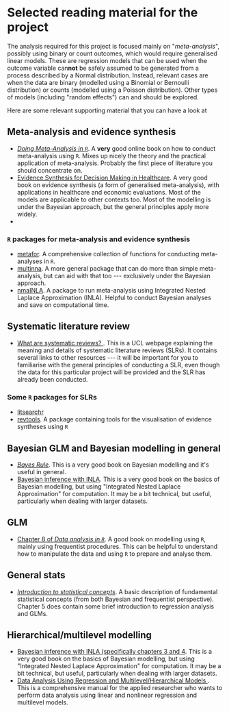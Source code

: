 # Selected reading material for the project

The analysis required for this project is focused mainly on "*meta-analysis*", possibly using binary or count outcomes, which would require generalised linear models. These are regression models that can be used when the outcome variable can**not** be safely assumed to be generated from a process described by a Normal distribution. Instead, relevant cases are when the data are binary (modelled using a Binomial or Bernoulli distribution) or counts (modelled using a Poisson distribution). Other types of models (including "random effects") can and should be explored.

Here are some relevant supporting material that you can have a look at

## Meta-analysis and evidence synthesis
- [*Doing Meta-Analysis in `R`*](https://bookdown.org/MathiasHarrer/Doing_Meta_Analysis_in_R/). A **very** good online book on how to conduct meta-analysis using `R`. Mixes up nicely the theory and the practical application of meta-analysis. Probably the first piece of literature you should concentrate on.
- [Evidence Synthesis for Decision Making in Healthcare](https://onlinelibrary-wiley-com.libproxy.ucl.ac.uk/doi/book/10.1002/9781119942986). A very good book on evidence synthesis (a form of generalised meta-analysis), with applications in healthcare and economic evaluations. Most of the models are applicable to other contexts too. Most of the modelling is under the Bayesian approach, but the general principles apply more widely.
- []()

### `R` packages for meta-analysis and evidence synthesis
- [metafor](https://wviechtb.github.io/metafor/). A comprehensive collection of functions for conducting meta-analyses in `R`.
- [multinna](https://dmphillippo.github.io/multinma/). A more general package that can do more than simple meta-analysis, but can aid with that too --- exclusively under the Bayesian approach.
- [nmaINLA](https://gunhanb.github.io/nmaINLA/). A package to run meta-analysis using Integrated Nested Laplace Approximation (INLA). Helpful to conduct Bayesian analyses and save on computational time.

## Systematic literature review
- [What are systematic reviews? ](https://library-guides.ucl.ac.uk/systematic-reviews/what). This is a UCL webpage explaining the meaning and details of systematic literature reviews (SLRs). It contains several links to other resources --- it will be important for you to familiarise with the general principles of conducting a SLR, even though the data for this particular project will be provided and the SLR has already been conducted. 

### Some `R` packages for SLRs
- [litsearchr](https://elizagrames.github.io/litsearchr/)
- [revtools](https://revtools.net/). A package containing tools for the visualisation of evidence syntheses using `R`


## Bayesian GLM and Bayesian modelling in general

- [*Bayes Rule*](https://www.bayesrulesbook.com/). This is a very good book on Bayesian modelling and it's useful in general. 
- [Bayesian inference with INLA](https://becarioprecario.bitbucket.io/inla-gitbook/index.html). This is a very good book on the basics of Bayesian modelling, but using "Integrated Nested Laplace Approximation" for computation. It may be a bit technical, but useful, particularly when dealing with larger datasets.
 

## GLM 

- [Chapter 8 of *Data analysis in `R`*](https://bookdown.org/steve_midway/DAR/glms-generalized-linear-models.html). A good book on modelling using `R`, mainly using frequentist procedures. This can be helpful to understand how to manipulate the data and using `R` to prepare and analyse them.

## General stats

- [*Introduction to statistical concepts*](https://gianluca.statistica.it/teaching/intro-stats/). A basic description of fundamental statistical concepts (from both Bayesian and frequentist perspective). Chapter 5 does contain some brief introduction to regression analysis and GLMs.

## Hierarchical/multilevel modelling
- [Bayesian inference with INLA (specifically chapters 3 and 4](https://becarioprecario.bitbucket.io/inla-gitbook/index.html). This is a very good book on the basics of Bayesian modelling, but using "Integrated Nested Laplace Approximation" for computation. It may be a bit technical, but useful, particularly when dealing with larger datasets.
- [Data Analysis Using Regression and Multilevel/Hierarchical Models ](https://www-cambridge-org.libproxy.ucl.ac.uk/highereducation/books/data-analysis-using-regression-and-multilevel-hierarchical-models/32A29531C7FD730C3A68951A17C9D983). This is a comprehensive manual for the applied researcher who wants to perform data analysis using linear and nonlinear regression and multilevel models. 


